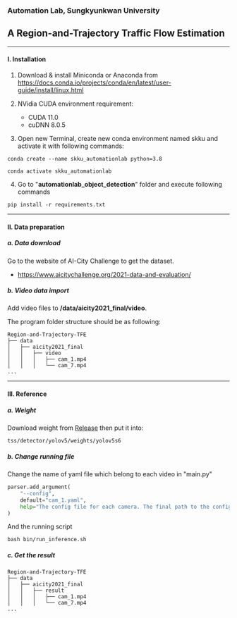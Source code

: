 ### Automation Lab, Sungkyunkwan University

## A Region-and-Trajectory Traffic Flow Estimation 

---

#### I. Installation

1. Download & install Miniconda or Anaconda from https://docs.conda.io/projects/conda/en/latest/user-guide/install/linux.html


2. NVidia CUDA environment requirement:
    * CUDA 11.0
    * cuDNN 8.0.5


3. Open new Terminal, create new conda environment named skku and activate it with following commands:
```shell
conda create --name skku_automationlab python=3.8

conda activate skku_automationlab
```

4. Go to "**automationlab_object_detection**" folder and execute following commands
```shell
pip install -r requirements.txt
```
---

#### II. Data preparation

##### a. Data download

Go to the website of AI-City Challenge to get the dataset.

- https://www.aicitychallenge.org/2021-data-and-evaluation/

##### b. Video data import

Add video files to **/data/aicity2021_final/video**.
   
The program folder structure should be as following:

```
Region-and-Trajectory-TFE
├── data
│   ├── aicity2021_final
│   │   ├── video
│   │   │   ├── cam_1.mp4
│   │   │   └── cam_7.mp4
...
```

---

#### III. Reference

##### a. Weight 

Download weight from [Release](https://github.com/SKKU-AutoLab-VSW/Region-and-Trajectory-TFE/releases/tag/v1.0.0-alpha) then put it into:
```
tss/detector/yolov5/weights/yolov5s6
```

##### b. Change running file

Change the name of yaml file which belong to each video in "main.py"

```python
parser.add_argument(
	"--config",
	default="cam_1.yaml",
	help="The config file for each camera. The final path to the config file is: TSS/data/[dataset]/configs/[config]/"
)
```

And the running script

```shell
bash bin/run_inference.sh
```

##### c. Get the result

```
Region-and-Trajectory-TFE
├── data
│   ├── aicity2021_final
│   │   ├── result
│   │   │   ├── cam_1.mp4
│   │   │   └── cam_7.mp4
...
```
